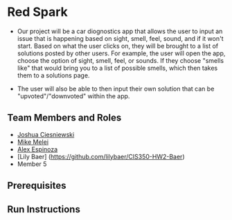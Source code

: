 # Red Spark

* Our project will be a car diognostics app that allows the user to input an issue that is happening based on sight, smell, feel, sound,
    and if it won't start. Based on what the user clicks on, they will be brought to a list of solutions posted by other users. For example,
    the user will open the app, choose the option of sight, smell, feel, or sounds. If they choose "smells like" that would bring you to a list
    of possible smells, which then takes them to a solutions page.

* The user will also be able to then input their own solution that can be "upvoted"/"downvoted" within the app.

## Team Members and Roles

* [Joshua Ciesniewski](https://github.com/JoshCiesniewski/-CIS350-HW20-Ciesniewski)
* [Mike Melei](https://github.com/mikemel21/CIS-350-HW2-Melei)
* [Alex Espinoza](https://github.com/alexespinoza007/CIS350-HW2-Espinoza)
* [Lily Baer] (https://github.com/lilybaer/CIS350-HW2-Baer)
* Member 5

## Prerequisites

## Run Instructions
